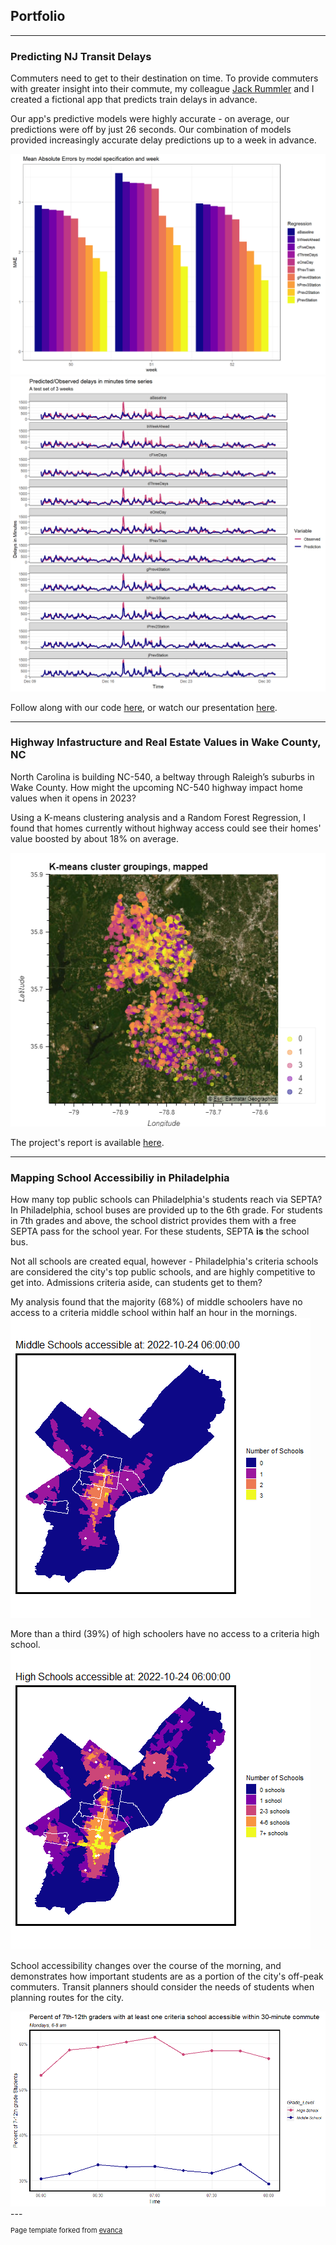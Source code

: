 ## Portfolio
---
### Predicting NJ Transit Delays
Commuters need to get to their destination on time. To provide commuters with greater insight into their commute, my colleague [Jack Rummler](https://github.com/jtrummler) and I created a fictional app that predicts train delays in advance.

Our app's predictive models were highly accurate - on average, our predictions were off by just 26 seconds. Our combination of models provided increasingly accurate delay predictions up to a week in advance.

<img src="images/njtransit/models_mae.png?raw=true"/>

<img src="images/njtransit/models_mae_line.png?raw=true"/>

Follow along with our code [here](https://rradams.github.io/adams_rummler_MUSA508_final/Adams_Rummler_508_Final.html), or watch our presentation [here](https://www.youtube.com/watch?v=vrF7Rini-4M).

---
### Highway Infastructure and Real Estate Values in Wake County, NC

North Carolina is building NC-540, a beltway through Raleigh’s suburbs in Wake County. How might the upcoming NC-540 highway impact home values when it opens in 2023?

Using a K-means clustering analysis and a Random Forest Regression, I found that homes currently without highway access could see their homes' value boosted by about 18% on average.

<img src="images/nc_540/kmeans.png?raw=true"/>

The project's report is available [here](https://rradams.github.io/MUSA550_Final/).

---
### Mapping School Accessibiliy in Philadelphia 

How many top public schools can Philadelphia's students reach via SEPTA? In Philadelphia, school buses are provided up to the 6th grade. For students in 7th grades and above, the school district provides them with a free SEPTA pass for the school year. For these students, SEPTA __is__ the school bus.

Not all schools are created equal, however - Philadelphia's criteria schools are considered the city's top public schools, and are highly competitive to get into. Admissions criteria aside, can students get to them?

My analysis found that the majority (68%) of middle schoolers have no access to a criteria middle school within half an hour in the mornings.
<img src="images/phl_schools/midsch_access_gif.gif?raw=true"/>

More than a third (39%) of high schoolers have no access to a criteria high school.
<img src="images/phl_schools/highsch_access_gif.gif?raw=true"/>

School accessibility changes over the course of the morning, and demonstrates how important students are as a portion of the city's off-peak commuters. Transit planners should consider the needs of students when planning routes for the city.

<img src="images/phl_schools/Access_Chart.png?raw=true"/>
---
<p style="font-size:11px">Page template forked from <a href="https://github.com/evanca/quick-portfolio">evanca</a></p>
<!-- Remove above link if you don't want to attibute -->
